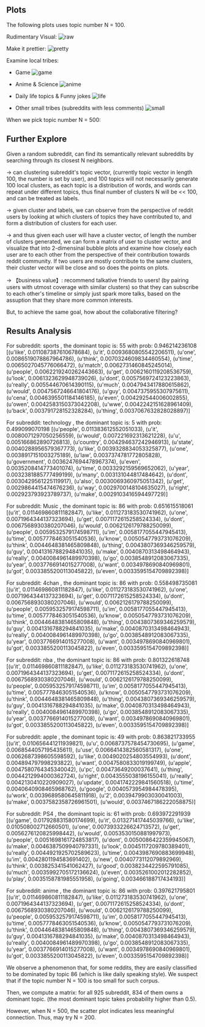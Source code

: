 ## Plots

The following plots uses topic number N = 100.

Rudimentary Visual:
![raw](https://github.com/chocoluffy/redditQA/blob/master/2-PCA-Distribution-Plot/results/raw.png)

Make it prettier:
![pretty](https://github.com/chocoluffy/redditQA/blob/master/2-PCA-Distribution-Plot/results/full.png)

Examine local tribes:

- Game
![game](https://github.com/chocoluffy/redditQA/blob/master/2-PCA-Distribution-Plot/results/game-cluster.png)

- Anime & Science
![anime](https://github.com/chocoluffy/redditQA/blob/master/2-PCA-Distribution-Plot/results/anime%26science-cluster.png)

- Daily life topics & Funny jokes
![life](https://github.com/chocoluffy/redditQA/blob/master/2-PCA-Distribution-Plot/results/daily-life-jokes-cluster.png)

- Other small tribes (subreddits with less comments)
![small](https://github.com/chocoluffy/redditQA/blob/master/2-PCA-Distribution-Plot/results/smaller-tribes.png)

When we pick topic number N = 500:




## Further Explore

Given a random subreddit, can find its semantically relevant subreddits by searching through its closest N neighbors.

-> can clustering subreddit's topic vector, (currently topic vector in length 100, the number is set by user), and 100 topics will not necessarily generate 100 local clusters, as each topic is a distribution of words, and words can repeat under different topics, thus final number of clusters N will be << 100, and can be treated as labels.

-> given cluster and labels, we can observe from the perspective of reddit users by looking at which clusters of topics they have contributed to, and form a distribution of clusters for each user.

-> and thus given each user will have a cluster vector, of length the number of clusters generated, we can form a matrix of user to cluster vector, and visualize that into 2-dimensinal bubble plots and examine how closely each user are to each other from the perspective of their contribution towards reddit community. If two users are mostly contribute to the same clusters, their cluster vector will be close and so does the points on plots.

-> 【business value】: recommend talkative friends to users! (by pairing users with utmost coverage with similar clusters) so that they can subscribe to each other's timeline or simply just spark more talks, based on the assuption that they share more common interests. 

But, to achieve the same goal, how about the collaborative filtering?


## Results Analysis

For subreddit:  sports  , the dominant topic is:  55  with prob:  0.946214236108 [(u'like', 0.011087387610678684), (u'it', 0.0093680805542206511), (u'one', 0.0086519078867964786), (u'think', 0.0070324609834460554), (u'time', 0.0065027045776066472), (u'match', 0.0062731460845245014), (u'people', 0.0062219240262443663), (u'get', 0.0062160119208536759), (u'look', 0.0061323629948739026), (u'dont', 0.0057569724123223863), (u'really', 0.005544670614390115), (u'much', 0.0047943417880615862), (u'would', 0.0047567246641804176), (u'guy', 0.0047375955307975611), (u'cena', 0.0046395501184146185), (u'even', 0.004292544006002855), (u'owen', 0.0042583150373042208), (u'wwe', 0.0042242151628961409), (u'back', 0.003791728152328284), (u'thing', 0.0037067632828028897)]

For subreddit:  technology  , the dominant topic is:  5  with prob:  0.499099070198 [(u'people', 0.011383612552051033), (u'it', 0.0080071297050256559), (u'would', 0.007221692313621228), (u'u', 0.005166862890726813), (u'country', 0.004294637242946913), (u'state', 0.0040288956579367773), (u'like', 0.0039328834053325877), (u'one', 0.0038917151003275189), (u'law', 0.0037374781772805828), (u'government', 0.0036247694478967374), (u'even', 0.0035208414773401074), (u'time', 0.0033292159569652062), (u'year', 0.0032381885777499199), (u'many', 0.003131044817484642), (u'dont', 0.0030429561225119917), (u'also', 0.0030069360975051342), (u'get', 0.0029864415474676236), (u'way', 0.0029700148104635027), (u'right', 0.002923793923789737), (u'make', 0.0029103416594497729)]

For subreddit:  Music  , the dominant topic is:  86  with prob:  0.651615518061 [(u'it', 0.011469860811182847), (u'like', 0.011273183530741962), (u'one', 0.0071964344137323694), (u'get', 0.0071172615258524334), (u'dont', 0.0067568930380207046), (u'would', 0.0062126179788250099), (u'people', 0.0059532579174598711), (u'im', 0.0058177055447945413), (u'time', 0.0057778463051540536), (u'know', 0.0050547793731076209), (u'think', 0.0044648381465809848), (u'thing', 0.0043807369346259579), (u'guy', 0.0041316788294841035), (u'make', 0.0040870313498464943), (u'really', 0.0040084961489970398), (u'go', 0.0038548912083067335), (u'year', 0.0037766914015277008), (u'want', 0.0034978690840969801), (u'got', 0.0033855200113045822), (u'even', 0.0033595154709892398)]

For subreddit:  4chan  , the dominant topic is:  86  with prob:  0.558498735081 [(u'it', 0.011469860811182847), (u'like', 0.011273183530741962), (u'one', 0.0071964344137323694), (u'get', 0.0071172615258524334), (u'dont', 0.0067568930380207046), (u'would', 0.0062126179788250099), (u'people', 0.0059532579174598711), (u'im', 0.0058177055447945413), (u'time', 0.0057778463051540536), (u'know', 0.0050547793731076209), (u'think', 0.0044648381465809848), (u'thing', 0.0043807369346259579), (u'guy', 0.0041316788294841035), (u'make', 0.0040870313498464943), (u'really', 0.0040084961489970398), (u'go', 0.0038548912083067335), (u'year', 0.0037766914015277008), (u'want', 0.0034978690840969801), (u'got', 0.0033855200113045822), (u'even', 0.0033595154709892398)]

For subreddit:  nba  , the dominant topic is:  86  with prob:  0.801322618748 [(u'it', 0.011469860811182847), (u'like', 0.011273183530741962), (u'one', 0.0071964344137323694), (u'get', 0.0071172615258524334), (u'dont', 0.0067568930380207046), (u'would', 0.0062126179788250099), (u'people', 0.0059532579174598711), (u'im', 0.0058177055447945413), (u'time', 0.0057778463051540536), (u'know', 0.0050547793731076209), (u'think', 0.0044648381465809848), (u'thing', 0.0043807369346259579), (u'guy', 0.0041316788294841035), (u'make', 0.0040870313498464943), (u'really', 0.0040084961489970398), (u'go', 0.0038548912083067335), (u'year', 0.0037766914015277008), (u'want', 0.0034978690840969801), (u'got', 0.0033855200113045822), (u'even', 0.0033595154709892398)]

For subreddit:  apple  , the dominant topic is:  49  with prob:  0.863821733955 [(u'it', 0.010656441211939821), (u'u', 0.0068737578454730695), (u'game', 0.0068544057195435611), (u'use', 0.0066414382560581317), (u'one', 0.0062687398605598592), (u'like', 0.0049020254803554993), (u'dont', 0.004894797998293822), (u'want', 0.0047580833019199749), (u'apple', 0.0047580764345340042), (u'pc', 0.00473649200037641), (u'thing', 0.0044212994000362724), (u'right', 0.0043555038196155041), (u'really', 0.0042130410220909027), (u'update', 0.0041742229841560518), (u'time', 0.0040640908465968762), (u'google', 0.0040573954984478395), (u'work', 0.0039689580645811918), (u'2', 0.0039479903030041003), (u'make', 0.0037582358726961501), (u'would', 0.0037467186222058875)]

For subreddit:  PS4  , the dominant topic is:  61  with prob:  0.693972291939 [(u'game', 0.017928831580174699), (u'it', 0.013271417445039766), (u'like', 0.010508002712660501), (u'one', 0.0073933226624713572), (u'get', 0.0056276120825998442), (u'would', 0.0053530150881997973), (u'people', 0.0051698161724853817), (u'dont', 0.0050086422359945067), (u'make', 0.0046387509940797331), (u'look', 0.0045117209780389401), (u'really', 0.0044921925702589623), (u'time', 0.0043987690883699948), (u'im', 0.0042801194583691402), (u'new', 0.0040773112079892969), (u'think', 0.003825341541062427), (u'good', 0.0038234422595791085), (u'much', 0.0035992705172136624), (u'even', 0.0035261002012282852), (u'play', 0.0035158781985551958), (u'going', 0.003466188717434193)]

For subreddit:  anime  , the dominant topic is:  86  with prob:  0.397621795801 [(u'it', 0.011469860811182847), (u'like', 0.011273183530741962), (u'one', 0.0071964344137323694), (u'get', 0.0071172615258524334), (u'dont', 0.0067568930380207046), (u'would', 0.0062126179788250099), (u'people', 0.0059532579174598711), (u'im', 0.0058177055447945413), (u'time', 0.0057778463051540536), (u'know', 0.0050547793731076209), (u'think', 0.0044648381465809848), (u'thing', 0.0043807369346259579), (u'guy', 0.0041316788294841035), (u'make', 0.0040870313498464943), (u'really', 0.0040084961489970398), (u'go', 0.0038548912083067335), (u'year', 0.0037766914015277008), (u'want', 0.0034978690840969801), (u'got', 0.0033855200113045822), (u'even', 0.0033595154709892398)]

We observe a phenomenon that, for some reddits, they are easily classified to be dominated by topic 86 (which is like daily speaking style). We suspect that if the topic number N = 100 is too small for such corpus.

Then, we compute a matrix: for all 925 subreddit,  834 of them owns a dominant topic. (the most dominant topic takes probability higher than 0.5).

However, when N = 500, the scatter plot indicates less meaningful connection. Thus, may try N = 200.
